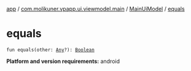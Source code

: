 [app](../../index.md) / [com.molikuner.vpapp.ui.viewmodel.main](../index.md) / [MainUiModel](index.md) / [equals](./equals.md)

# equals

`fun equals(other: `[`Any`](https://kotlinlang.org/api/latest/jvm/stdlib/kotlin/-any/index.html)`?): `[`Boolean`](https://kotlinlang.org/api/latest/jvm/stdlib/kotlin/-boolean/index.html)

**Platform and version requirements:** android

